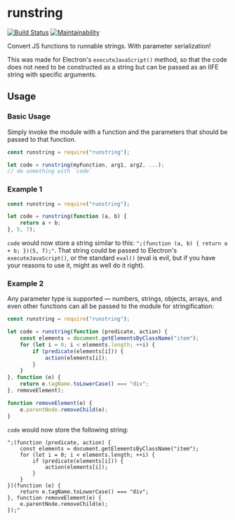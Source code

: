 # runstring

[![Build Status](https://travis-ci.org/meyfa/runstring.svg?branch=master)](https://travis-ci.org/meyfa/runstring)
[![Maintainability](https://api.codeclimate.com/v1/badges/39e38e2764a453e66a43/maintainability)](https://codeclimate.com/github/meyfa/runstring/maintainability)

Convert JS functions to runnable strings. With parameter serialization!

This was made for Electron's `executeJavaScript()` method, so that the code does
not need to be constructed as a string but can be passed as an IIFE string with
specific arguments.

## Usage

### Basic Usage

Simply invoke the module with a function and the parameters that should be
passed to that function.

```javascript
const runstring = require("runstring");

let code = runstring(myFunction, arg1, arg2, ...);
// do something with `code`
```

### Example 1

```javascript
const runstring = require("runstring");

let code = runstring(function (a, b) {
    return a + b;
}, 5, 7);
```

`code` would now store a string similar to this:
`";(function (a, b) { return a + b; })(5, 7);"`. That string could be passed to
Electron's `executeJavaScript()`, or the standard `eval()` (eval is evil, but if
you have your reasons to use it, might as well do it right).

### Example 2

Any parameter type is supported &mdash; numbers, strings, objects, arrays, and
even other functions can all be passed to the module for stringification:

```javascript
const runstring = require("runstring");

let code = runstring(function (predicate, action) {
    const elements = document.getElementsByClassName("item");
    for (let i = 0; i < elements.length; ++i) {
        if (predicate(elements[i])) {
            action(elements[i]);
        }
    }
}, function (e) {
    return e.tagName.toLowerCase() === "div";
}, removeElement);

function removeElement(e) {
    e.parentNode.removeChild(e);
}
```

`code` would now store the following string:

```
";(function (predicate, action) {
    const elements = document.getElementsByClassName("item");
    for (let i = 0; i < elements.length; ++i) {
        if (predicate(elements[i])) {
            action(elements[i]);
        }
    }
})(function (e) {
    return e.tagName.toLowerCase() === "div";
}, function removeElement(e) {
    e.parentNode.removeChild(e);
});"
```
